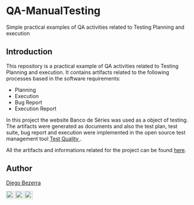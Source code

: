 # QA-ManualTesting
Simple practical examples of QA activities related to Testing Planning and execution


## Introduction
This repository is a practical example of QA activities related to Testing Planning and execution. 
It contains artifacts related to the following processes based in the software requirements: 
- Planning 
- Execution 
- Bug Report
- Execution Report 


In this project the website Banco de Séries was used as a object of testing. The artifacts were generated as documents and also the test plan, test suite, bug report and execution were implemented in the open source test management tool <a target="_blank" href="https://www.testquality.com/">Test Quality </a>.

All the artifacts and informations related for the project can be found <a href="https://diegohdb.testquality.com/project/11267">here</a>.


## Author
<a target="_blank" href="https://github.com/diegohdb/diegohdb">Diego Bezerra </a>

<a target="_blank" href="https://www.linkedin.com/in/diegohdb/">
  <img align="left" alt="LinkdeIN" width="22px" src="https://cdn.jsdelivr.net/npm/simple-icons@v3/icons/linkedin.svg" />
</a>
<a target="_blank" href="https://www.instagram.com/diegohdb/">
  <img align="left" alt="Instagram" width="22px" src="https://cdn.jsdelivr.net/npm/simple-icons@v3/icons/instagram.svg" />
</a>
<a target="_blank" href="mailto:diegohdb@gmail.com">
  <img align="left" alt="Gmail" width="22px" src="https://cdn.jsdelivr.net/npm/simple-icons@v3/icons/gmail.svg" />
</a>

